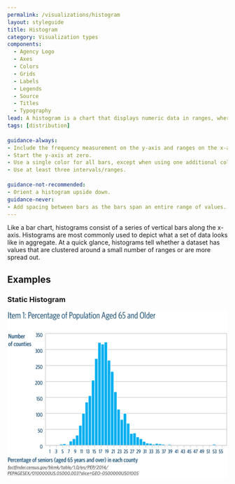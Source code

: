 ```yaml
---
permalink: /visualizations/histogram
layout: styleguide
title: Histogram
category: Visualization types
components:
  - Agency Logo
  - Axes
  - Colors
  - Grids
  - Labels
  - Legends
  - Source
  - Titles
  - Typography
lead: A histogram is a chart that displays numeric data in ranges, where each bar represents how frequently numbers fall into a particular range.
tags: [distribution]

guidance-always:
- Include the frequency measurement on the y-axis and ranges on the x-axis.
- Start the y-axis at zero.
- Use a single color for all bars, except when using one additional color to highlight a single bar.
- Use at least three intervals/ranges.

guidance-not-recommended:
- Orient a histogram upside down.
guidance-never:
- Add spacing between bars as the bars span an entire range of values.
---
```


Like a bar chart, histograms consist of a series of vertical bars along the x-axis. Histograms are most commonly used to depict what a set of data looks like in aggregate. At a quick glance, histograms tell whether a dataset has values that are clustered around a small number of ranges or are more spread out.

<h2>Examples</h2>
<div class="usa-chart-card">
  <div class="usa-chart-header">
    <h3 class="usa-chart-title">Static Histogram</h3>
  </div>
  <div class="usa-chart-static">
    <img src="../assets/img/examples/histogram/Histogram.jpg" alt="Item 1: Percentage of Population Aged 65 and Older">
  </div>
</div>